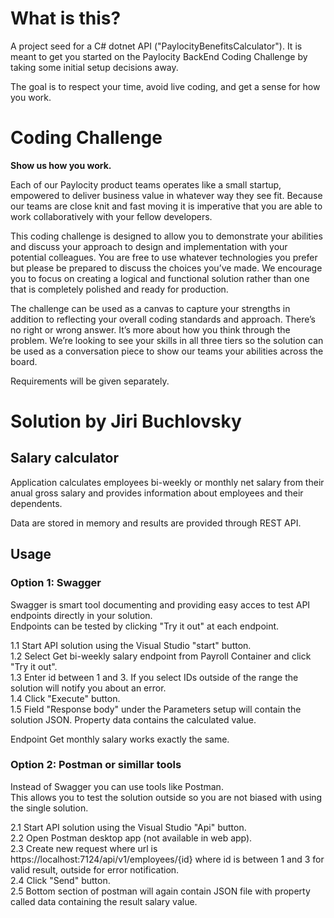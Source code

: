 # What is this?

A project seed for a C# dotnet API ("PaylocityBenefitsCalculator").  It is meant to get you started on the Paylocity BackEnd Coding Challenge by taking some initial setup decisions away.

The goal is to respect your time, avoid live coding, and get a sense for how you work.

# Coding Challenge

**Show us how you work.**

Each of our Paylocity product teams operates like a small startup, empowered to deliver business value in
whatever way they see fit. Because our teams are close knit and fast moving it is imperative that you are able
to work collaboratively with your fellow developers. 

This coding challenge is designed to allow you to demonstrate your abilities and discuss your approach to
design and implementation with your potential colleagues. You are free to use whatever technologies you
prefer but please be prepared to discuss the choices you’ve made. We encourage you to focus on creating a
logical and functional solution rather than one that is completely polished and ready for production.

The challenge can be used as a canvas to capture your strengths in addition to reflecting your overall coding
standards and approach. There’s no right or wrong answer. It’s more about how you think through the
problem. We’re looking to see your skills in all three tiers so the solution can be used as a conversation piece
to show our teams your abilities across the board.

Requirements will be given separately.

# Solution by Jiri Buchlovsky

## Salary calculator
Application calculates employees bi-weekly or monthly net salary from their anual gross salary and provides information about employees and their dependents.

Data are stored in memory and results are provided through REST API.

## Usage
### Option 1: Swagger
Swagger is smart tool documenting and providing easy acces to test API endpoints directly in your solution.\
Endpoints can be tested by clicking "Try it out" at each endpoint.

1.1 Start API solution using the Visual Studio "start" button.\
1.2 Select Get bi-weekly salary endpoint from Payroll Container and click "Try it out".\
1.3 Enter id between 1 and 3. If you select IDs outside of the range the solution will notify you about an error.\
1.4 Click "Execute" button.\
1.5 Field "Response body" under the Parameters setup will contain the solution JSON. Property data contains the calculated value.

Endpoint Get monthly salary works exactly the same.


### Option 2: Postman or simillar tools
Instead of Swagger you can use tools like Postman.\
This allows you to test the solution outside so you are not biased with using the single solution.

2.1 Start API solution using the Visual Studio "Api" button.\
2.2 Open Postman desktop app (not available in web app).\
2.3 Create new request where url is https://localhost:7124/api/v1/employees/{id} where id is between 1 and 3 for valid result, outside for error notification.\
2.4 Click "Send" button.\
2.5 Bottom section of postman will again contain JSON file with property called data containing the result salary value.
